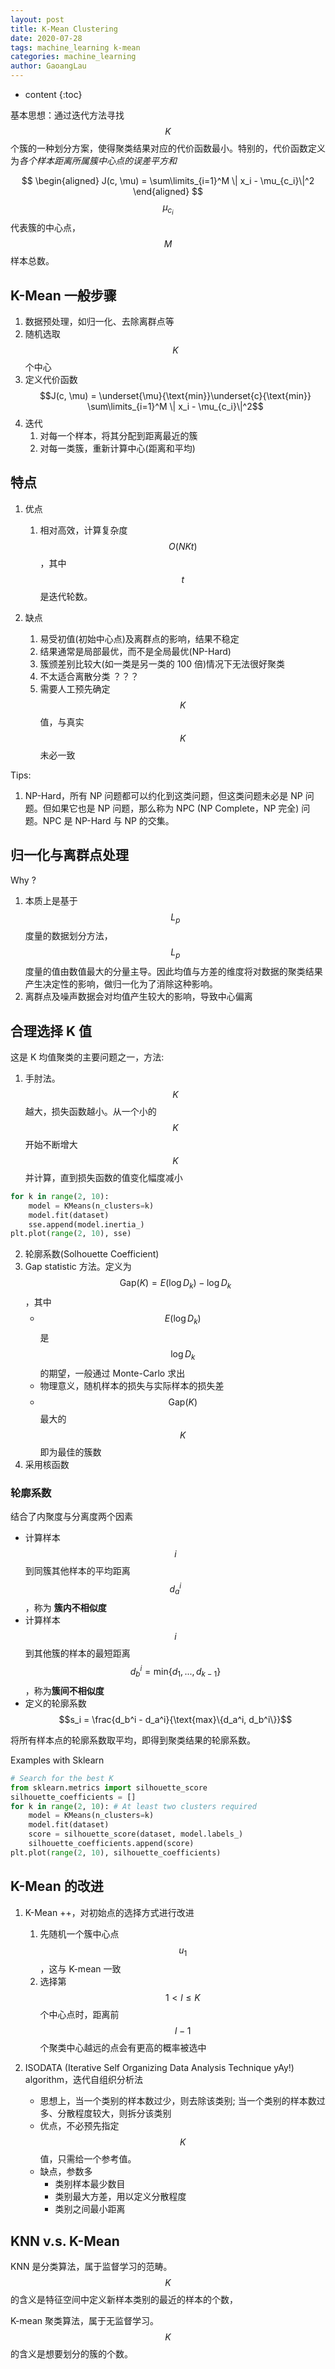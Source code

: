 ```yaml
---
layout: post
title: K-Mean Clustering
date: 2020-07-28
tags: machine_learning k-mean
categories: machine_learning
author: GaoangLau
---
```

* content
{:toc}


基本思想：通过迭代方法寻找$$K$$个簇的一种划分方案，使得聚类结果对应的代价函数最小。特别的，代价函数定义为*各个样本距离所属簇中心点的误差平方和*



$$
\begin{aligned}
    J(c, \mu) = \sum\limits_{i=1}^M \| x_i - \mu_{c_i}\|^2
\end{aligned}
$$
$$\mu_{c_i}$$代表簇的中心点，$$M$$样本总数。

## K-Mean 一般步骤
1. 数据预处理，如归一化、去除离群点等
2. 随机选取$$K$$个中心
3. 定义代价函数 $$J(c, \mu) = \underset{\mu}{\text{min}}\underset{c}{\text{min}} \sum\limits_{i=1}^M \| x_i - \mu_{c_i}\|^2$$
4. 迭代
    1. 对每一个样本，将其分配到距离最近的簇
    2. 对每一类簇，重新计算中心(距离和平均)

## 特点
1. 优点
    1. 相对高效，计算复杂度 $$ O(NKt) $$，其中 $$ t $$是迭代轮数。

2. 缺点
    1. 易受初值(初始中心点)及离群点的影响，结果不稳定
    2. 结果通常是局部最优，而不是全局最优(NP-Hard)
    3. 簇颁差别比较大(如一类是另一类的 100 倍)情况下无法很好聚类
    4. 不太适合离散分类 ？？？
    5. 需要人工预先确定 $$ K $$ 值，与真实 $$ K $$ 未必一致


Tips: 
1. NP-Hard，所有 NP 问题都可以约化到这类问题，但这类问题未必是 NP 问题。但如果它也是 NP 问题，那么称为 NPC (NP Complete，NP 完全) 问题。NPC 是 NP-Hard 与 NP 的交集。

## 归一化与离群点处理
Why ?
1. 本质上是基于$$ L_p$$ 度量的数据划分方法，$$L_p$$ 度量的值由数值最大的分量主导。因此均值与方差的维度将对数据的聚类结果产生决定性的影响，做归一化为了消除这种影响。
2. 离群点及噪声数据会对均值产生较大的影响，导致中心偏离


## 合理选择 K 值
这是 K 均值聚类的主要问题之一，方法:
1. 手肘法。$$ K$$ 越大，损失函数越小。从一个小的 $$K$$ 开始不断增大 $$K$$ 并计算，直到损失函数的值变化幅度减小
```python
for k in range(2, 10): 
    model = KMeans(n_clusters=k)
    model.fit(dataset)
    sse.append(model.inertia_)
plt.plot(range(2, 10), sse)
```
2. 轮廓系数(Solhouette Coefficient)
3. Gap statistic 方法。定义为 $$ \text{Gap}(K) = E(\log D_k) - \log D_k $$，其中
    * $$ E(\log D_k) $$ 是 $$ \log D_k $$ 的期望，一般通过 Monte-Carlo 求出
    * 物理意义，随机样本的损失与实际样本的损失差
    * $$ \text{Gap}(K) $$ 最大的 $$ K$$ 即为最佳的簇数
4. 采用核函数

### 轮廓系数
结合了内聚度与分离度两个因素
* 计算样本 $$i$$ 到同簇其他样本的平均距离 $$ d_a^i $$，称为 **簇内不相似度**
* 计算样本$$i$$到其他簇的样本的最短距离 $$ d_b^i = \text{min} \{ d_1, ..., d_{k-1}\}$$，称为**簇间不相似度**
* 定义的轮廓系数 $$s_i = \frac{d_b^i - d_a^i}{\text{max}\{d_a^i, d_b^i\}}$$

将所有样本点的轮廓系数取平均，即得到聚类结果的轮廓系数。

Examples with Sklearn
```python
# Search for the best K
from sklearn.metrics import silhouette_score
silhouette_coefficients = []
for k in range(2, 10): # At least two clusters required
    model = KMeans(n_clusters=k)
    model.fit(dataset)
    score = silhouette_score(dataset, model.labels_)
    silhouette_coefficients.append(score)
plt.plot(range(2, 10), silhouette_coefficients)
```


## K-Mean 的改进
1. K-Mean ++，对初始点的选择方式进行改进
    1. 先随机一个簇中心点 $$ u_1 $$，这与 K-mean 一致
    2. 选择第 $$ 1 < l \leq K $$ 个中心点时，距离前 $$l-1$$ 个聚类中心越远的点会有更高的概率被选中
    
2. ISODATA (Iterative Self Organizing Data Analysis Technique yAy!) algorithm，迭代自组织分析法
    * 思想上，当一个类别的样本数过少，则去除该类别; 当一个类别的样本数过多、分散程度较大，则拆分该类别
    * 优点，不必预先指定 $$K$$ 值，只需给一个参考值。
    * 缺点，参数多
        * 类别样本最少数目
        * 类别最大方差，用以定义分散程度
        * 类别之间最小距离 


## KNN v.s. K-Mean
KNN 是分类算法，属于监督学习的范畴。$$ K $$ 的含义是特征空间中定义新样本类别的最近的样本的个数，

K-mean 聚类算法，属于无监督学习。$$ K $$ 的含义是想要划分的簇的个数。
